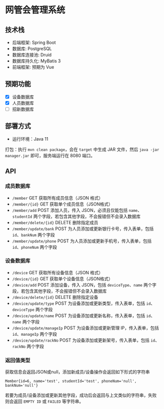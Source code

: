# 网管会管理系统

## 技术栈

- 后端框架: Spring Boot
- 数据库: PostgreSQL
- 数据库连接池: Druid
- 数据库持久化: MyBatis 3
- 前端框架: 预期为 Vue

## 预期功能

- [X] 设备数据库
- [X] 人员数据库
- [ ] 招新数据库

## 部署方式

- 运行环境：Java 11

打包：执行 `mvn clean package`，会在 `target` 中生成 JAR 文件，然后 `java -jar manager.jar` 即可，服务端运行在 8080 端口。

## API

### 成员数据库

- `/member` GET 获取所有成员信息（JSON 格式）
- `/member/{id}` GET 获取单个成员信息（JSON格式）
- `/member/add` POST 添加人员，传入 JSON，必须且仅能包括 `name`、`studentId` 两个字段，若包含其他字段，不会报错但不会录入数据库
- `/member/delete/{id}` DELETE 删除指定成员
- `/member/update/bank` POST 为人员添加或更新银行卡号，传入表单，包括 `id`、`bankNum` 两个字段
- `/member/update/phone` POST 为人员添加或更新手机号，传入表单，包括 `id`、`phoneNum` 两个字段

### 设备数据库

- `/device` GET 获取所有设备信息（JSON 格式）
- `/device/{id}` GET 获取单个设备信息（JSON格式）
- `/device/add` POST 添加设备，传入 JSON，包括 `deviceType`、`name` 两个字段，若包含其他字段，不会报错但不会录入数据库
- `/device/delete/{id}` DELETE 删除指定设备
- `/device/update/type` POST 为设备添加或更新类型，传入表单，包括 `id`、`deviceType` 两个字段
- `/device/update/name` POST 为设备添加或更新名称，传入表单，包括 `id`、`name` 两个字段
- `/device/update/manageIp` POST 为设备添加或更新管理 IP，传入表单，包括 `id`、`manageIp` 两个字段
- `/device/update/rackNo` POST 为设备添加或更新架号，传入表单，包括 `id`、`rackNo` 两个字段

### 返回值类型

获取信息会返回JSON或null，添加新成员/设备操作会返回如下形式的字符串

```text
Member{id=6, name='test', studentId='test', phoneNum='null', bankNum='null'}
```

若要为成员/设备添加或更新其他字段，成功后会返回与上文类似的字符串，失败则会返回 `EMPTY ID` 或 `FAILED` 等字符串。
